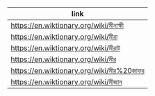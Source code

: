 |link|
|----|
|https://en.wiktionary.org/wiki/মীনাক্ষী|
|https://en.wiktionary.org/wiki/মীরা|
|https://en.wiktionary.org/wiki/মীরাট|
|https://en.wiktionary.org/wiki/মীর|
|https://en.wiktionary.org/wiki/মীর%20জাফর|
|https://en.wiktionary.org/wiki/মীজান|

